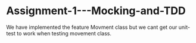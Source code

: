 # Assignment-1---Mocking-and-TDD


We have implemented the feature Movment class but we cant get our unit-test to work when testing movement class.

